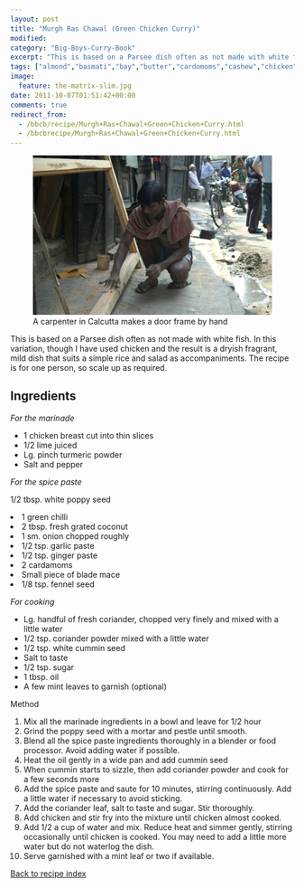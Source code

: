```yaml
---
layout: post
title: "Murgh Ras Chawal (Green Chicken Curry)"
modified:
category: "Big-Boys-Curry-Book"
excerpt: "This is based on a Parsee dish often as not made with white fish. In"
tags: ["almond","basmati","bay","butter","cardomoms","cashew","chicken","cinnamon","cloves","cumin","ghee","lamb","mace","nuts","pepper","rice","saffron","turmeric"]
image:
  feature: the-matrix-slim.jpg
date: 2011-10-07T01:51:42+00:00
comments: true
redirect_from: 
  - /bbcb/recipe/Murgh+Ras+Chawal+Green+Chicken+Curry.html
  - /bbcbrecipe/Murgh+Ras+Chawal+Green+Chicken+Curry.html
---
```


<figure>
	<a href="/images/bbcb/pict1431.jpg" alt="Carpenter, Calcutta, India" title="Carpenter, Calcutta, India &#169; Ashley Kitson 12/09/2011"><img src="/images/bbcb/pict1431.jpg"/></a>
	<figcaption>A carpenter in Calcutta makes a door frame by hand</figcaption>
</figure>

This is based on a Parsee dish often as not made with white fish. In this variation, though I have used chicken and the result is a dryish fragrant, mild dish that suits a simple rice and salad as accompaniments. The recipe is for one person, so scale up as required.
        
## Ingredients
        
<p><em>For the marinade</em></p><ul><li>1 chicken breast cut into thin slices</li><li>1/2 lime juiced</li><li>Lg. pinch turmeric powder</li><li>Salt and pepper</li></ul><p><em>For the spice paste</em></p><p>1/2 tbsp. white poppy seed</li><li>  1 green chilli</li><li>2 tbsp. fresh grated coconut</li><li>1 sm. onion chopped roughly</li><li>1/2 tsp. garlic paste</li><li>1/2 tsp. ginger paste</li><li>2 cardamoms</li><li>Small piece of blade mace</li><li>1/8 tsp. fennel seed</li></ul><p><em>For cooking</em></p><ul><li>Lg. handful of fresh coriander, chopped very finely and mixed with a little water</li><li>1/2 tsp. coriander powder mixed with a little water</li><li>1/2 tsp. white cummin seed</li><li>Salt to taste</li><li>1/2 tsp. sugar</li><li>1 tbsp. oil</li><li>A few mint leaves to garnish (optional)</li></ul
        
## Method

<ol><li>Mix all the marinade ingredients in a bowl and leave for 1/2 hour</li><li>Grind the poppy seed with a mortar and pestle until smooth.</li><li>Blend all the spice paste ingredients thoroughly in a blender or food processor. Avoid adding water if possible.</li><li>Heat the oil gently in a wide pan and add cummin seed</li><li>When cummin starts to sizzle, then add coriander powder and cook for a few seconds more</li><li>Add the spice paste and saute for 10 minutes, stirring continuously. Add a little water if necessary to avoid sticking.</li><li>Add the coriander leaf, salt to taste and sugar. Stir thoroughly.</li><li>Add chicken and stir fry into the mixture until chicken almost cooked.</li><li>Add 1/2 a cup of water and mix. Reduce heat and simmer gently, stirring  occasionally until chicken is cooked. You may need to add a little more water but do  not waterlog the dish.</li><li>Serve garnished with a mint leaf or two if available.</li></ol>   

<a href="/bbcb">Back to recipe index</a>      